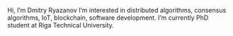 Hi, I’m Dmitry Ryazanov
I’m interested in distributed algorithms, consensus algorithms, IoT, blockchain, software development.
I’m currently PhD student at Riga Technical University.

